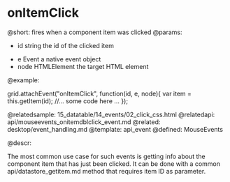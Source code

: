 onItemClick
=============


@short:
	fires when a component item was clicked
@params:
- id		string		the id of the clicked item
* e		Event		a native event object
* node		HTMLElement		the target HTML element

@example: 
	
grid.attachEvent("onItemClick", function(id, e, node){
    var item = this.getItem(id);
    //... some code here ... 
});

@relatedsample:
	15_datatable/14_events/02_click_css.html
@relatedapi:
	api/mouseevents_onitemdblclick_event.md
@related:
	desktop/event_handling.md
@template:	api_event
@defined:	MouseEvents
	
@descr:


The most common use case for such events is getting info about the component item 
that has just been clicked. It can be done with a common api/datastore_getitem.md method that 
requires item ID as parameter. 